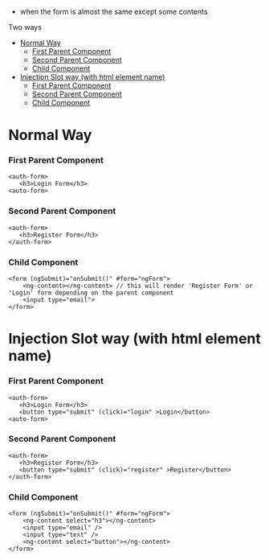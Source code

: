 - when the form is almost the same except some contents

Two ways

- [Normal Way](#normal-way)
    - [First Parent Component](#first-parent-component)
    - [Second Parent Component](#second-parent-component)
    - [Child Component](#child-component)
- [Injection Slot way (with html element name)](#injection-slot-way-with-html-element-name)
    - [First Parent Component](#first-parent-component-1)
    - [Second Parent Component](#second-parent-component-1)
    - [Child Component](#child-component-1)

# Normal Way

### First Parent Component

```
<auth-form>
   <h3>Login Form</h3>
<auto-form>

```

### Second Parent Component

```
<auth-form>
   <h3>Register Form</h3>
</auth-form>
```

### Child Component

```
<form (ngSubmit)="onSubmit()" #form="ngForm">
    <ng-content></ng-content> // this will render 'Register Form' or 'Login' form depending on the parent component
    <input type="email">
</form>
```

# Injection Slot way (with html element name)

### First Parent Component

```
<auth-form>
   <h3>Login Form</h3>
   <button type="submit" (click)="login" >Login</button>
<auto-form>

```

### Second Parent Component

```
<auth-form>
   <h3>Register Form</h3>
   <button type="submit" (click)="register" >Register</button>
</auth-form>
```

### Child Component

```
<form (ngSubmit)="onSubmit()" #form="ngForm">
    <ng-content select="h3"></ng-content>
    <input type="email" />
    <input type="text" />
    <ng-content select="button"></ng-content>
</form>
```

